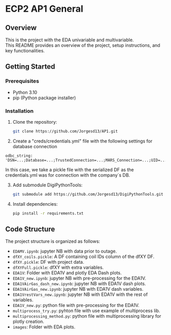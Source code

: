 # ECP2 AP1 General

## Overview

This is the project with the EDA univariable and multivariable.
<br>
 This README provides an overview of the project, setup instructions, and key functionalities.


## Getting Started

### Prerequisites

- Python 3.10
- pip (Python package installer)

### Installation

1. Clone the repository:
   ```bash
   git clone https://github.com/Jorgesd13/AP1.git
   ```
   
2. Create a "creds/credentials.yml" file with the following settings for database connection
```
odbc_string: 'DSN=...;Database=...;TrustedConnection=...;MARS_Connection=...;UID=...;PWD=...'
```

In this case, we take a pickle file with the serialized DF as the credentials.yml was for connection with the company´s DB.
   
3. Add submodule DigiPythonTools:
   ```bash
   git submodule add https://github.com/Jorgesd13/DigiPythonTools.git
   ```

4. Install dependencies:
   ```bash
   pip install -r requirements.txt
   ```

## Code Structure

The project structure is organized as follows:

- `EDAMV.ipynb`: jupyter NB with data prior to outage.
- `dfXY_coils.pickle`: A DF containing coil IDs column of the dfXY DF.
- `dfXY.pickle`: DF with project data.
- `dfXYFull.pickle`: dfXY with extra variables.
- `EDA1V`: Folder with EDA1V and plotly EDA Dash plots.
- `EDA1V_new.ipynb`: jupyter NB with pre-processing for the EDA1V.
- `EDA1VAirGas_dash_new.ipynb`: jupyter NB with EDA1V dash plots.
- `EDA1VAirGas_new.ipynb`: jupyter NB with EDA1V dash variables.
- `EDA1VrestVars_new.ipynb`: jupyter NB with EDA1V with the rest of variables.
- `EDA1V_new.py`: python file with pre-processing for the EDA1V.
- `multiprocess_try.py`: pyhton file with use example of multiprocess lib.
- `multiprocessing_method.py`: python file with multiprocessing library for plotly creation.
- `images`: Folder with EDA plots. 

